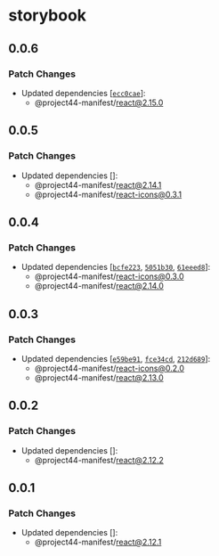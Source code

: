 # storybook

## 0.0.6

### Patch Changes

- Updated dependencies
  [[`ecc0cae`](https://github.com/project44/manifest/commit/ecc0caefd5b2ace1d34184bdf38d98d38906f761)]:
  - @project44-manifest/react@2.15.0

## 0.0.5

### Patch Changes

- Updated dependencies []:
  - @project44-manifest/react@2.14.1
  - @project44-manifest/react-icons@0.3.1

## 0.0.4

### Patch Changes

- Updated dependencies
  [[`bcfe223`](https://github.com/project44/manifest/commit/bcfe22313dd5fe0cca692af09f05b4f20575e485),
  [`5051b30`](https://github.com/project44/manifest/commit/5051b3070c5a440656d6e75c03021e8e8480853b),
  [`61eeed8`](https://github.com/project44/manifest/commit/61eeed8157b5b024e73e970762803dcd3361bcb5)]:
  - @project44-manifest/react-icons@0.3.0
  - @project44-manifest/react@2.14.0

## 0.0.3

### Patch Changes

- Updated dependencies
  [[`e59be91`](https://github.com/project44/manifest/commit/e59be9163df31701cd26856759ba7f7f05b2aaf6),
  [`fce34cd`](https://github.com/project44/manifest/commit/fce34cd2432ee95a64525d568cfa71eb53cbe093),
  [`212d689`](https://github.com/project44/manifest/commit/212d689351fdbdd7bf227bf7c4f965ce50ca578d)]:
  - @project44-manifest/react-icons@0.2.0
  - @project44-manifest/react@2.13.0

## 0.0.2

### Patch Changes

- Updated dependencies []:
  - @project44-manifest/react@2.12.2

## 0.0.1

### Patch Changes

- Updated dependencies []:
  - @project44-manifest/react@2.12.1
